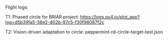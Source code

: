 Flight logs:

T1: Phased circle for BRIAR project:
https://logs.px4.io/plot_app?log=d5b39fa5-38e2-402b-87c5-f30f98087f2c

T2: Vision-driven adaptation to circle:
peppermint-rd-circle-target-test.json 
